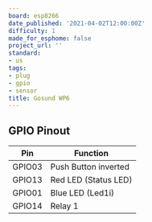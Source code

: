 ```yaml
---
board: esp8266
date_published: '2021-04-02T12:00:00Z'
difficulty: 1
made_for_esphome: false
project_url: ''
standard:
- us
tags:
- plug
- gpio
- sensor
title: Gosund WP6
---
```


## GPIO Pinout

| Pin    | Function             |
| ------ | -------------------- |
| GPIO03 | Push Button inverted |
| GPIO13 | Red LED (Status LED) |
| GPIO01 | Blue LED (Led1i)     |
| GPIO14 | Relay 1              |